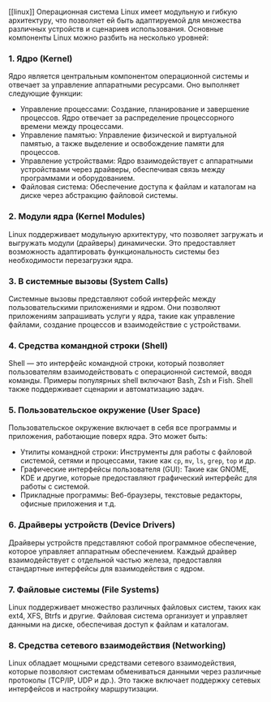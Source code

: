 [[linux]]
Операционная система Linux имеет модульную и гибкую архитектуру, что позволяет ей быть адаптируемой для множества различных устройств и сценариев использования. Основные компоненты Linux можно разбить на несколько уровней:


### 1. Ядро (Kernel)

Ядро является центральным компонентом операционной системы и отвечает за управление аппаратными ресурсами. Оно выполняет следующие функции:

- Управление процессами: Создание, планирование и завершение процессов. Ядро отвечает за распределение процессорного времени между процессами.
- Управление памятью: Управление физической и виртуальной памятью, а также выделение и освобождение памяти для процессов.
- Управление устройствами: Ядро взаимодействует с аппаратными устройствами через драйверы, обеспечивая связь между программами и оборудованием.
- Файловая система: Обеспечение доступа к файлам и каталогам на диске через абстракцию файловой системы.

### 2. Модули ядра (Kernel Modules)

Linux поддерживает модульную архитектуру, что позволяет загружать и выгружать модули (драйверы) динамически. Это предоставляет возможность адаптировать функциональность системы без необходимости перезагрузки ядра.

### 3. В системные вызовы (System Calls)

Системные вызовы представляют собой интерфейс между пользовательскими приложениями и ядром. Они позволяют приложениям запрашивать услуги у ядра, такие как управление файлами, создание процессов и взаимодействие с устройствами.

### 4. Средства командной строки (Shell)

Shell — это интерфейс командной строки, который позволяет пользователям взаимодействовать с операционной системой, вводя команды. Примеры популярных shell включают Bash, Zsh и Fish. Shell также поддерживает сценарии и автоматизацию задач.

### 5. Пользовательское окружение (User Space)

Пользовательское окружение включает в себя все программы и приложения, работающие поверх ядра. Это может быть:

- Утилиты командной строки: Инструменты для работы с файловой системой, сетями и процессами, такие как `cp`, `mv`, `ls`, `grep`, `top` и др.
- Графические интерфейсы пользователя (GUI): Такие как GNOME, KDE и другие, которые предоставляют графический интерфейс для работы с системой.
- Прикладные программы: Веб-браузеры, текстовые редакторы, офисные приложения и т.д.

### 6. Драйверы устройств (Device Drivers)

Драйверы устройств представляют собой программное обеспечение, которое управляет аппаратным обеспечением. Каждый драйвер взаимодействует с отдельной частью железа, предоставляя стандартные интерфейсы для взаимодействия с ядром.

### 7. Файловые системы (File Systems)

Linux поддерживает множество различных файловых систем, таких как ext4, XFS, Btrfs и другие. Файловая система организует и управляет данными на диске, обеспечивая доступ к файлам и каталогам.

### 8. Средства сетевого взаимодействия (Networking)

Linux обладает мощными средствами сетевого взаимодействия, которые позволяют системам обмениваться данными через различные протоколы (TCP/IP, UDP и др.). Это также включает поддержку сетевых интерфейсов и настройку маршрутизации.